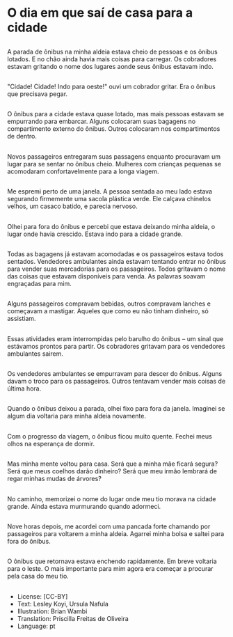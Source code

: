 # O dia em que saí de casa para a cidade

##
A parada de ônibus na minha aldeia estava cheio de pessoas e os ônibus lotados. E no chão ainda havia mais coisas para carregar. Os cobradores estavam gritando o nome dos lugares aonde seus ônibus estavam indo.

##
"Cidade! Cidade! Indo para oeste!" ouvi um cobrador gritar. Era o ônibus que precisava pegar.

##
O ônibus para a cidade estava quase lotado, mas mais pessoas estavam se empurrando para embarcar. Alguns colocaram suas bagagens no compartimento externo do ônibus. Outros colocaram nos compartimentos de dentro.

##
Novos passageiros entregaram suas passagens enquanto procuravam um lugar para se sentar no ônibus cheio. Mulheres com crianças pequenas se acomodaram confortavelmente para a longa viagem.

##
Me espremi perto de uma janela. A pessoa sentada ao meu lado estava segurando firmemente uma sacola plástica verde. Ele calçava chinelos velhos, um casaco batido, e parecia nervoso.

##
Olhei para fora do ônibus e percebi que estava deixando minha aldeia, o lugar onde havia crescido. Estava indo para a cidade grande.

##
Todas as bagagens já estavam acomodadas e os passageiros estava todos sentados. Vendedores ambulantes ainda estavam tentando entrar no ônibus para vender suas mercadorias para os passageiros. Todos gritavam o nome das coisas que estavam disponíveis para venda. As palavras soavam engraçadas para mim.

##
Alguns passageiros compravam bebidas, outros compravam lanches e começavam a mastigar. Aqueles que como eu não tinham dinheiro, só assistiam.

##
Essas atividades eram interrompidas pelo barulho do ônibus – um sinal que estávamos prontos para partir. Os cobradores gritavam para os vendedores ambulantes sairem.

##
Os vendedores ambulantes se empurravam para descer do ônibus. Alguns davam o troco para os passageiros. Outros tentavam vender mais coisas de última hora.

##
Quando o ônibus deixou a parada, olhei fixo para fora da janela. Imaginei se algum dia voltaria para minha aldeia novamente.

##
Com o progresso da viagem, o ônibus ficou muito quente. Fechei meus olhos na esperança de dormir.

##
Mas minha mente voltou para casa. Será que a minha mãe ficará segura? Será que meus coelhos darão dinheiro? Será que meu irmão lembrará de regar minhas mudas de árvores?

##
No caminho, memorizei o nome do lugar onde meu tio morava na cidade grande. Ainda estava murmurando quando adormeci.

##
Nove horas depois, me acordei com uma pancada forte chamando por passageiros para voltarem a minha aldeia. Agarrei minha bolsa e saltei para fora do ônibus.

##
O ônibus que retornava estava enchendo rapidamente. Em breve voltaria para o leste. O mais importante para mim agora era começar a procurar pela casa do meu tio.

##
* License: [CC-BY]
* Text: Lesley Koyi, Ursula Nafula
* Illustration: Brian Wambi
* Translation: Priscilla Freitas de Oliveira
* Language: pt
